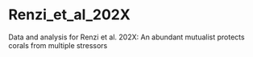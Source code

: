 # Renzi_et_al_202X
Data and analysis for Renzi et al. 202X: An abundant mutualist protects corals from multiple stressors
